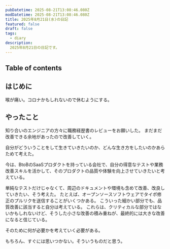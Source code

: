 ```yaml
---
pubDatetime: 2025-08-21T13:08:46.080Z
modDatetime: 2025-08-21T13:08:46.080Z
title: 2025年8月21日(水)の日記
featured: false
draft: false
tags:
  - diary
description:
  2025年8月21日の日記です。
---
```


## Table of contents

## はじめに

喉が痛い。コロナかもしれないので休むようにする。

## やったこと

知り合いのエンジニアの方々に職務経歴書のレビューをお願いした。
まだまだ改善できる余地があったので改善していく。

自分がどういうことをして生きていきたいのか、どんな生き方をしたいのかあらためて考えた。

今は、BtoBのSaaSプロダクトを持っている会社で、自分の得意なテストや業務改善スキルを活かして、そのプロダクトの品質や体験を向上させていきたいと考えている。

単純なテストだけじゃなくて、周辺のドキュメントや環境も含めて改善、改良していきたい、そう考えた。
たとえば、オープンソースソフトウェアでタイポ修正のプルリクを送信することがいくつかある。
こういった細かい部分でも、品質改善に該当すると自分は考えている。
これらは、クリティカルな部分ではないかもしれないけど、そうした小さな改善の積み重ねが、最終的には大きな改善になると信じている。

そのために何が必要かを考えていく必要がある。

もちろん、すぐには思いつかない。そういうものだと思う。

